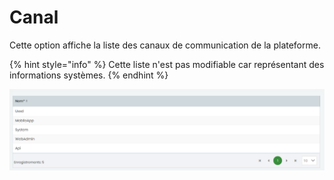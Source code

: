 # Canal

Cette option affiche la liste des canaux de communication de la plateforme.

{% hint style="info" %}
Cette liste n'est pas modifiable car représentant des informations systèmes.
{% endhint %}

![Liste des canaux](<../.gitbook/assets/image (15).png>)

